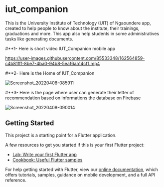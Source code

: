 # iut_companion

This is the University Institute of Technology (UIT) of Ngaoundere app, created to help people to know about the institute, their trainings, graduations and more. This app also help students in some administratives tasks like generating documents.

#**1- Here is short video IUT_Companion mobile app


https://user-images.githubusercontent.com/85533348/162564859-c4b81fff-8be7-4ba0-94b8-5eaf6aa14cf1.mp4


#**2- Here is the Home of IUT_Companion

![Screenshot_20220408-085911](https://user-images.githubusercontent.com/85533348/162400440-037195e0-fb8c-44e8-9bfe-898c4a0c06c5.png)

#**3- Here is the page where user can generate their letter of recommendation based on informations the database on Firebase

![Screenshot_20220408-090014](https://user-images.githubusercontent.com/85533348/162401122-7099b07a-3541-4bf1-86fe-f03ca9b31648.png)

## Getting Started

This project is a starting point for a Flutter application.

A few resources to get you started if this is your first Flutter project:

- [Lab: Write your first Flutter app](https://flutter.dev/docs/get-started/codelab)
- [Cookbook: Useful Flutter samples](https://flutter.dev/docs/cookbook)

For help getting started with Flutter, view our
[online documentation](https://flutter.dev/docs), which offers tutorials,
samples, guidance on mobile development, and a full API reference.
